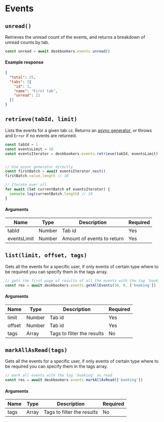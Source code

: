 # Events

## `unread()`
Retrieves the unread count of the events, and returns a breakdown of unread counts by tab.

```js
const unread = await deskbookers.events.unread()
```

#### Example response

```json
{
  "total": 25,
  "tabs": [{
    "id": 1,
    "name": "First tab",
    "unread": 22
  }]
}
```

## `retrieve(tabId, limit)`
Lists the events for a given tab `id`. Returns an [async generator](https://github.com/tc39/proposal-async-iteration), or throws and `Error` if no events are returned.

```js
const tabId = 1
const eventsLimit = 10
const eventsIterator = deskbookers.events.retrieve(tabId, eventsLimit)


// Use async generator directly
const firstBatch = await eventsIterator.next()
firstBatch.value.length // 10

// Iterate over all
for await (let currentBatch of eventsIterator) {
  console.log(currentBatch.length) // 10
}
```

#### Arguments
Name | Type | Description | Required
--- | --- | --- | ---
tabId | Number | Tab id | Yes
eventsLimit | Number | Amount of events to return | Yes

## `list(limit, offset, tags)`
Gets all the events for a specific user, if only events of certain type where to be required you can specify them in the tags array.

```js
// gets the first page of results of all the events with the tag 'booking'
const res = await deskbookers.events.getAllEvents(30, 0, ['booking'])
```

#### Arguments
Name | Type | Description | Required
--- | --- | --- | ---
limit | Number | Tab id | Yes
offset | Number | Tab id | Yes
tags | Array | Tags to filter the results | No

## `markAllAsRead(tags)`
Gets all the events for a specific user, if only events of certain type where to be required you can specify them in the tags array.

```js
// mark all events with the tag 'booking' as read
const res = await deskbookers.events.markAllAsRead(['booking'])
```

#### Arguments
Name | Type | Description | Required
--- | --- | --- | ---
tags | Array | Tags to filter the results | No
